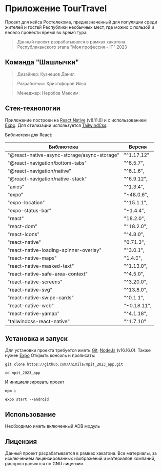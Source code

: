# Приложение TourTravel

Проект для кейса Ростелекома, предназначенный для популяции среди жителей и гостей Республики необычных мест, где можно с пользой и весело провести время во время тура

> Данный проект разрабатывался в рамках хакатона Республиканского этапа "Моя профессия - IT" 2023

## Команда "Шашлычки"

> Дизайнер: Кузнецов Данил

> Разработчик: Христофоров Илья

> Менеджер: Неробов Максим

## Стек-технологии

Приложение построен на [React Native](https://reactnative.dev/) (v8.11.0) и с использованием [Expo](https://expo.dev/). Для стилизации используется [TailwindCss](https://tailwindcss.ru/).

Библиотеки для React:

| Библиотека                                  | Версия      |
| ------------------------------------------- | ----------- |
| "@react-native-async-storage/async-storage" | "^1.17.12"  |
| "@react-navigation/bottom-tabs"             | "^6.5.7",   |
| "@react-navigation/native"                  | "^6.1.6",   |
| "@react-navigation/native-stack"            | "^6.9.12",  |
| "axios"                                     | "^1.3.4",   |
| "expo"                                      | "~48.0.6",  |
| "expo-location"                             | "^15.1.1",  |
| "expo-status-bar"                           | "~1.4.4",   |
| "react"                                     | "18.2.0",   |
| "react-dom"                                 | "^18.2.0",  |
| "react-icons"                               | "^4.8.0",   |
| "react-native"                              | "0.71.3",   |
| "react-native-loading-spinner-overlay"      | "^3.0.1",   |
| "react-native-maps"                         | "1.4.0",    |
| "react-native-masked-text"                  | "^1.13.0",  |
| "react-native-safe-area-context"            | "^4.5.0",   |
| "react-native-screens"                      | "^3.20.0",  |
| "react-native-svg"                          | "^13.8.0",  |
| "react-native-swipe-cards"                  | "^0.1.1",   |
| "react-native-web"                          | "~0.18.11", |
| "react-native-yamap"                        | "^4.1.18",  |
| "tailwindcss-react-native"                  | "^1.7.10"   |

## Установка и запуск

Для установки проекта требуется иметь [Git](https://git-scm.com), [NodeJs](https://nodejs.org/ru/) (v16.16.0). Также нужен [Expo](https://expo.dev/) Открыть консоль и прописать:

`git clone https://github.com/Animila/mpit_2023_app.git`

`cd mpit_2023_app`

И инициализировать проект

`npm i`

`expo start --android`

## Использование

Необходимо иметь включенный ADB модуль

## Лицензия

Данный проект разрабатывается в рамках хакатона. Все материалы, за исключением лицензированных изображений и материалов компаний, распространяются по GNU лицензии

